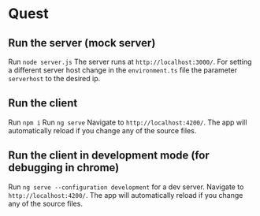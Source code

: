 # Quest

## Run the server (mock server)
Run `node server.js`
The server runs at `http://localhost:3000/`.
For setting a different server host change in the `environment.ts` file the parameter `serverhost` to the desired ip.

## Run the client
Run `npm i`
Run `ng serve`
Navigate to `http://localhost:4200/`. The app will automatically reload if you change any of the source files.

## Run the client in development mode (for debugging in chrome)
Run `ng serve --configuration development` for a dev server. 
Navigate to `http://localhost:4200/`. The app will automatically reload if you change any of the source files.

